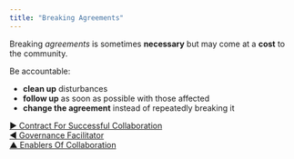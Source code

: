 ```yaml
---
title: "Breaking Agreements"
---
```



Breaking <dfn data-info="Agreement: An agreed upon guideline, process or protocol designed to guide the flow of value.">agreements</dfn> is sometimes **necessary** but may come at a **cost** to the community.

Be accountable:

-   **clean up** disturbances
-   **follow up** as soon as possible with those affected
-   **change the agreement** instead of repeatedly breaking it


[&#9654; Contract For Successful Collaboration](contract-for-successful-collaboration.html)<br/>[&#9664; Governance Facilitator](governance-facilitator.html)<br/>[&#9650; Enablers Of Collaboration](enablers-of-collaboration.html)

